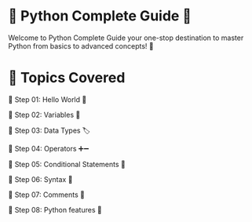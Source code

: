 # 🐍 Python Complete Guide 🚀
Welcome to Python Complete Guide  your one-stop destination to master Python from basics to advanced concepts! 🎯

# 📂 Topics Covered
🔹 Step 01: Hello World 👋

🔹 Step 02: Variables 🚀  

🔹 Step 03: Data Types 🏷️

🔹 Step 04: Operators ➕➖

🔹 Step 05: Conditional Statements 🔄

🔹 Step 06: Syntax 📜

🔹 Step 07: Comments 📝

🔹 Step 08: Python features 🎯
